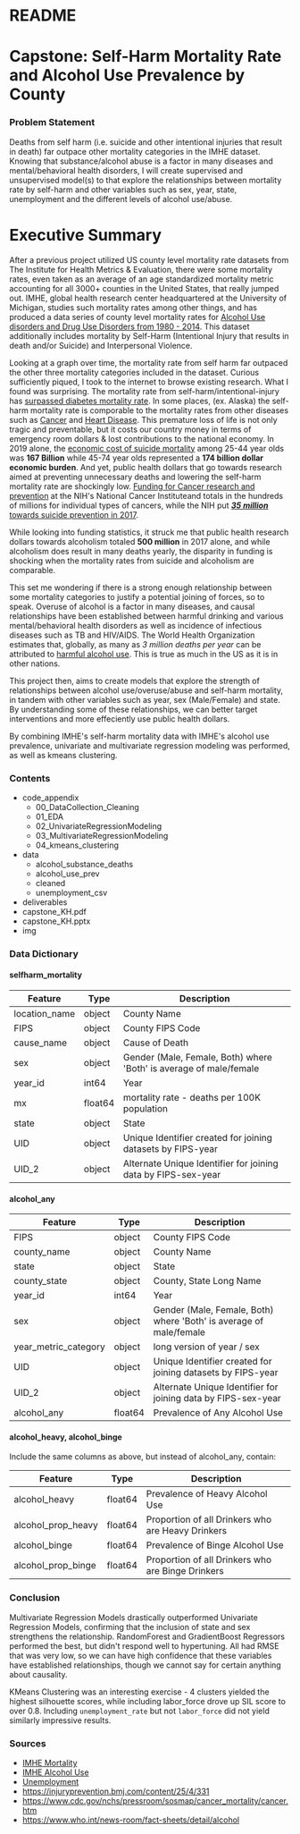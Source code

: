 # README


# Capstone: Self-Harm Mortality Rate and Alcohol Use Prevalence by County


### Problem Statement

Deaths from self harm (i.e. suicide and other intentional injuries that result in death) far outpace other mortality categories in the IMHE dataset. Knowing that substance/alcohol abuse is a factor in many diseases and mental/behavioral health disorders, I will create supervised and unsupervised model(s) to that explore the relationships between mortality rate by self-harm and other variables such as sex, year, state, unemployment and the different levels of alcohol use/abuse.


# Executive Summary

After a previous project utilized US county level mortality rate datasets from The Institute for Health Metrics & Evaluation, there were some mortality rates, even taken as an average of an age standardized mortality metric accounting for all 3000+ counties in the United States, that really jumped out. IMHE, global health research center headquartered at the University of Michigan, studies such mortality rates among other things, and has produced a data series of county level mortality rates for [Alcohol Use disorders and Drug Use Disorders from 1980 - 2014](http://ghdx.healthdata.org/record/ihme-data/united-states-substance-use-disorders-intentional-injuries-mortality-rates-county-1980-2014). This dataset additionally includes mortality by Self-Harm (Intentional Injury that results in death and/or Suicide) and Interpersonal Violence. 

Looking at a graph over time, the mortality rate from self harm far outpaced the other three mortality categories included in the dataset. Curious sufficiently piqued, I took to the internet to browse existing research. What I found was surprising. The mortality rate from self-harm/intentional-injury has [surpassed diabetes mortality rate](https://injuryprevention.bmj.com/content/25/4/331). In some places, (ex. Alaska) the self-harm mortality rate is comporable to the mortality rates from other diseases such as [Cancer](https://www.cdc.gov/nchs/pressroom/sosmap/cancer_mortality/cancer.htm) and [Heart Disease](https://www.cdc.gov/nchs/pressroom/sosmap/heart_disease_mortality/heart_disease.htm). This premature loss of life is not only tragic and preventable, but it costs our country money in terms of emergency room dollars & lost contributions to the national economy. In 2019 alone, the [economic cost of suicide mortality](https://www.cdc.gov/mmwr/volumes/70/wr/mm7048a1.htm?s_cid=mm7048a1_w) among 25-44 year olds was **167 Billion** while 45-74 year olds represented a **174 billion dollar economic burden**. And yet, public health dollars that go towards research aimed at preventing unnecessary deaths and lowering the self-harm mortality rate are shockingly low. [Funding for Cancer research and prevention](https://www.cancer.gov/about-nci/budget/fact-book/data/research-funding) at the NIH's National Cancer Instituteand totals in the hundreds of millions for individual types of cancers, while the NIH put [***35 million*** towards suicide prevention in 2017](https://www.reuters.com/article/us-usa-suicides/u-s-suicide-prevention-programs-say-more-funding-needed-idUSKCN1J42WF). 

While looking into funding statistics, it struck me that public health research dollars towards alcoholism totaled **500 million** in 2017 alone, and while alcoholism does result in many deaths yearly, the disparity in funding is shocking when the mortality rates from suicide and alcoholism are comparable.

This set me wondering if there is a strong enough relationship between some mortality categories to justify a potential joining of forces, so to speak. Overuse of alcohol is a factor in many diseases, and causal relationships have been established between harmful drinking and various mental/behavioral health disorders as well as incidence of infectious diseases such as TB and HIV/AIDS. The World Health Organization estimates that, globally, as many as *3 million deaths per year* can be attributed to [harmful alcohol use](https://www.who.int/news-room/fact-sheets/detail/alcohol). This is true as much in the US as it is in other nations.

This project then, aims to create models that explore the strength of relationships between alcohol use/overuse/abuse and self-harm mortality, in tandem with other variables such as year, sex (Male/Female) and state. By understanding some of these relationships, we can better target interventions and more effeciently use public health dollars. 

By combining IMHE's self-harm mortality data with IMHE's alcohol use prevalence, univariate and multivariate regression modeling was performed, as well as kmeans clustering. 




### Contents
- code_appendix
    - 00_DataCollection_Cleaning
    - 01_EDA
    - 02_UnivariateRegressionModeling
    - 03_MultivariateRegressionModeling
    - 04_kmeans_clustering
- data
    - alcohol_substance_deaths
    - alcohol_use_prev
    - cleaned
    - unemployment_csv
- deliverables
 - capstone_KH.pdf
 - capstone_KH.pptx
 - img


### Data Dictionary


#### selfharm_mortality
|Feature|Type|Description|
|---|---|---|
|location_name|object|County Name|
|FIPS|object|County FIPS Code|
|cause_name|object|Cause of Death|
|sex|object|Gender (Male, Female, Both) where 'Both' is average of male/female|
|year_id|int64|Year|
|mx|float64|mortality rate - deaths per 100K population|
|state|object|State|
|UID|object|Unique Identifier created for joining datasets by FIPS-year|
|UID_2|object|Alternate Unique Identifier for joining data by FIPS-sex-year|

#### alcohol_any
|Feature|Type|Description|
|---|---|---|
|FIPS|object|County FIPS Code|
|county_name|object|County Name|
|state|object|State|
|county_state|object|County, State Long Name|
|year_id|int64|Year|
|sex|object|Gender (Male, Female, Both) where 'Both' is average of male/female|
|year_metric_category|object|long version of year / sex|
|UID|object|Unique Identifier created for joining datasets by FIPS-year|
|UID_2|object|Alternate Unique Identifier for joining data by FIPS-sex-year|
|alcohol_any|float64|Prevalence of Any Alcohol Use|

#### alcohol_heavy, alcohol_binge
Include the same columns as above, but instead of alcohol_any, contain: 

|Feature|Type|Description|
|---|---|---|
|alcohol_heavy|float64|Prevalence of Heavy Alcohol Use|
|alcohol_prop_heavy|float64|Proportion of all Drinkers who are Heavy Drinkers|
|alcohol_binge|float64|Prevalence of Binge Alcohol Use|
|alcohol_prop_binge|float64|Proportion of all Drinkers who are Binge Drinkers|


### Conclusion

Multivariate Regression Models drastically outperformed Univariate Regression Models, confirming that the inclusion of state and sex strengthens the relationship. RandomForest and GradientBoost Regressors performed the best, but didn't respond well to hypertuning. All had RMSE that was very low, so we can have high confidence that these variables have established relationships, though we cannot say for certain anything about causality. 

KMeans Clustering was an interesting exercise - 4 clusters yielded the highest silhouette scores, while including labor_force drove up SIL score to over 0.8. Including `unemployment_rate` but not `labor_force` did not yield similarly impressive results.


### Sources

- [IMHE Mortality](http://ghdx.healthdata.org/record/ihme-data/united-states-substance-use-disorders-intentional-injuries-mortality-rates-county-1980-2014)
- [IMHE Alcohol Use](http://www.healthdata.org/us-health/data-download)
- [Unemployment]()
- https://injuryprevention.bmj.com/content/25/4/331
- https://www.cdc.gov/nchs/pressroom/sosmap/cancer_mortality/cancer.htm
- https://www.who.int/news-room/fact-sheets/detail/alcohol
